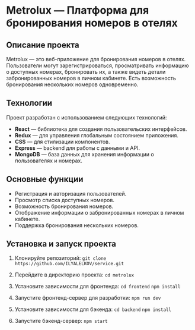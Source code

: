# Metrolux — Платформа для бронирования номеров в отелях

## Описание проекта

Metrolux — это веб-приложение для бронирования номеров в отелях. Пользователи могут зарегистрироваться, просматривать
информацию о доступных номерах, бронировать их, а также видеть детали забронированных номеров в личном кабинете. Есть
возможность бронирования нескольких номеров одновременно.

## Технологии

Проект разработан с использованием следующих технологий:

- **React** — библиотека для создания пользовательских интерфейсов.
- **Redux** — для управления глобальным состоянием приложения.
- **CSS** — для стилизации компонентов.
- **Express** — backend для работы с данными и API.
- **MongoDB** — база данных для хранения информации о пользователях и номерах.

## Основные функции

- Регистрация и авторизация пользователей.
- Просмотр списка доступных номеров.
- Возможность бронирования номеров.
- Отображение информации о забронированных номерах в личном кабинете.
- Поддержка бронирования нескольких номеров.

## Установка и запуск проекта

1. Клонируйте репозиторий:
	 `git clone https://github.com/ILYALELKOV/service.git`

2. Перейдите в директорию проекта:
	 `cd metrolux`

3. Установите зависимости для фронтенда:
	 `cd frontend`
	 `npm install`

4. Запустите фронтенд-сервер для разработки:
	 `npm run dev`

5. Установите зависимости для бэкенда:
	 `cd backend`
	 `npm install`

6. Запустите бэкенд-сервер:
	 `npm start`
